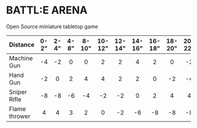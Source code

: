 # BATTL:E ARENA
Open Source miniature tabletop game

| Distance      | 0-2" | 2-4" | 4-8" | 8-10" | 10-12" | 12-14" | 14-16" | 16-18" | 18-20" | 20-22" | > 22" |
|---------------|:----:|:----:|:----:|:-----:|:------:|:------:|:------:|:------:|:------:|:------:|:-----:|
| Machine Gun   |  -4  |  -2  |   0  |   0   |    2   |    2   |    4   |    2   |    0   |   -2   |   -4  |
| Hand Gun      |  -2  |   0  |   2  |   4   |    4   |    2   |    2   |    0   |   -2   |   -4   |   -4  |
| Sniper Rifle  |  -8  |  -8  |  -6  |   -4  |   -2   |   -2   |    0   |    2   |    4   |    4   |   4   |
| Flame thrower |   4  |   4  |   3  |   2   |    0   |   -2   |   -6   |   -8   |   -8   |   -8   |   -8  |
